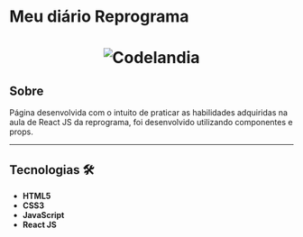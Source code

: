 # Meu diário Reprograma

<h1 align="center">
	<img src="src/assets/meu_diario.gif" alt="Codelandia"/>
</h1>

## Sobre

Página desenvolvida com o intuito de praticar as habilidades adquiridas na aula de React JS da reprograma, foi desenvolvido utilizando componentes e props.



---

## Tecnologias &#128736;

- **HTML5**
- **CSS3**
- **JavaScript**
- **React JS**


